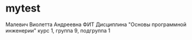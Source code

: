 # mytest
Малевич 
Виолетта 
Андреевна
ФИТ
Дисциплина "Основы программной инженерии"
курс 1, группа 9, подгруппа 1
